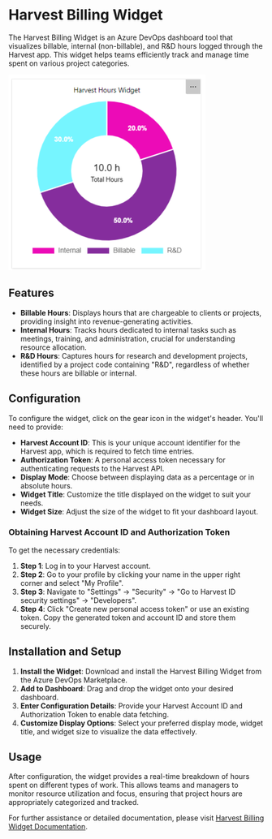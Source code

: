 # Harvest Billing Widget

The Harvest Billing Widget is an Azure DevOps dashboard tool that visualizes billable, internal (non-billable), and R&D hours logged through the Harvest app. This widget helps teams efficiently track and manage time spent on various project categories.

![Pie Chart](https://raw.githubusercontent.com/BogdanBrat/DevOpsWidgetHarvestHours/main/docs/pie-chart.png)

## Features

- **Billable Hours**: Displays hours that are chargeable to clients or projects, providing insight into revenue-generating activities.
- **Internal Hours**: Tracks hours dedicated to internal tasks such as meetings, training, and administration, crucial for understanding resource allocation.
- **R&D Hours**: Captures hours for research and development projects, identified by a project code containing "R&D", regardless of whether these hours are billable or internal.

## Configuration

To configure the widget, click on the gear icon in the widget's header. You'll need to provide:

- **Harvest Account ID**: This is your unique account identifier for the Harvest app, which is required to fetch time entries.
- **Authorization Token**: A personal access token necessary for authenticating requests to the Harvest API.
- **Display Mode**: Choose between displaying data as a percentage or in absolute hours.
- **Widget Title**: Customize the title displayed on the widget to suit your needs.
- **Widget Size**: Adjust the size of the widget to fit your dashboard layout.

### Obtaining Harvest Account ID and Authorization Token

To get the necessary credentials:

1. **Step 1**: Log in to your Harvest account.
2. **Step 2**: Go to your profile by clicking your name in the upper right corner and select "My Profile".
3. **Step 3**: Navigate to "Settings" -> "Security" -> "Go to Harvest ID security settings" -> "Developers".
4. **Step 4**: Click "Create new personal access token" or use an existing token. Copy the generated token and account ID and store them securely.

## Installation and Setup

1. **Install the Widget**: Download and install the Harvest Billing Widget from the Azure DevOps Marketplace.
2. **Add to Dashboard**: Drag and drop the widget onto your desired dashboard.
3. **Enter Configuration Details**: Provide your Harvest Account ID and Authorization Token to enable data fetching.
4. **Customize Display Options**: Select your preferred display mode, widget title, and widget size to visualize the data effectively.

## Usage

After configuration, the widget provides a real-time breakdown of hours spent on different types of work. This allows teams and managers to monitor resource utilization and focus, ensuring that project hours are appropriately categorized and tracked.

For further assistance or detailed documentation, please visit [Harvest Billing Widget Documentation](https://github.com/BogdanBrat/DevOpsWidgetHarvestHours).
